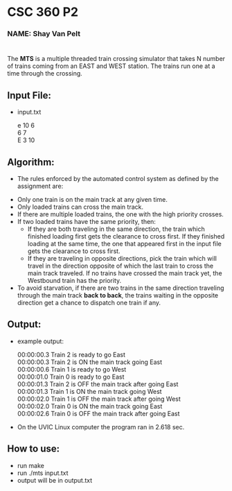 # CSC 360 P2
### NAME: Shay Van Pelt 
#
The **MTS** is a multiple threaded train crossing simulator that takes N number of trains coming from an EAST and WEST station.
The trains run one at a time through the crossing.


## Input File: 
* input.txt

    e 10 6  
    6 7  
    E 3 10   

## Algorithm:
* The rules enforced by the automated control system as defined by the assignment are:

-   Only one train is on the main track at any given time. 
-   Only loaded trains can cross the main track. 
-   If there are multiple loaded trains, the one with the high priority crosses. 
-   If two loaded trains have the same priority, then: 
    -   If they are both traveling in the same direction, the train which finished loading first gets the clearance to cross first. If they finished loading at the same time, the one that appeared first in the input file gets the clearance to cross first. 
    -   If they are traveling in opposite directions, pick the train which will travel in the direction opposite of which the last train to cross the main track traveled. If no trains have crossed the main track yet, the Westbound train has the priority. 
-   To avoid starvation, if there are two trains in the same direction traveling through the main track **back to back**, the trains waiting in the opposite direction get a chance to dispatch one train if any. 
## Output:
* example output:

    00:00:00.3 Train  2 is ready to go East  
    00:00:00.3 Train  2 is ON the main track going East  
    00:00:00.6 Train  1 is ready to go West  
    00:00:01.0 Train  0 is ready to go East  
    00:00:01.3 Train  2 is OFF the main track after going East  
    00:00:01.3 Train  1 is ON the main track going West  
    00:00:02.0 Train  1 is OFF the main track after going West  
    00:00:02.0 Train  0 is ON the main track going East  
    00:00:02.6 Train  0 is OFF the main track after going East  

* On the UVIC Linux computer the program ran in 2.618 sec. 

## How to use:
* run make
* run ./mts input.txt
* output will be in output.txt





